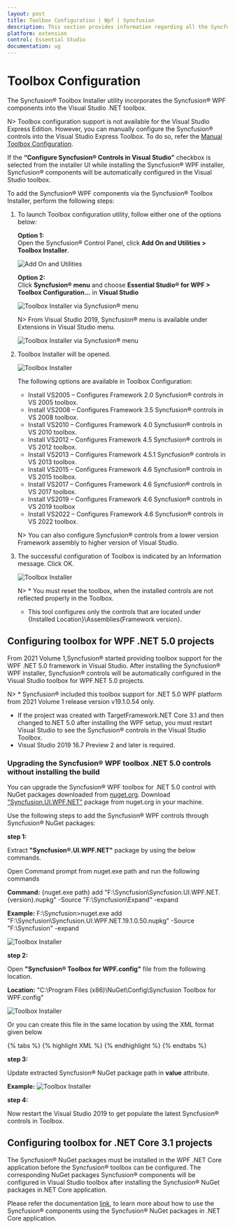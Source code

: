 ```yaml
---
layout: post
title: Toolbox Configuration | Wpf | Syncfusion
description: This section provides information regarding all the Syncfusion Essential Studio utilities and its usage
platform: extension
control: Essential Studio
documentation: ug
---
```


# Toolbox Configuration

The Syncfusion® Toolbox Installer utility incorporates the Syncfusion® WPF components into the Visual Studio .NET toolbox.

N> Toolbox configuration support is not available for the Visual Studio Express Edition. However, you can manually configure the Syncfusion® controls into the Visual Studio Express Toolbox. To do so, refer the [Manual Toolbox Configuration](https://help.Syncfusion.com/common/faq/how-to-configure-the-toolbox-of-visual-studio-manually).

If the <b>“Configure Syncfusion® Controls in Visual Studio”</b> checkbox is selected from the installer UI while installing the Syncfusion® WPF installer, Syncfusion® components will be automatically configured in the Visual Studio toolbox.

To add the Syncfusion® WPF components via the Syncfusion® Toolbox Installer, perform the following steps:

1. To launch Toolbox configuration utility, follow either one of the options below:

   **Option 1:**   
   Open the Syncfusion® Control Panel, click **Add On and Utilities > Toolbox Installer**.
   
   ![Add On and Utilities](Toolbox-Configuration_images/Toolbox-Configuration_img1.png)
   
   **Option 2:**  
   Click **Syncfusion® menu** and choose **Essential Studio® for WPF > Toolbox Configuration...** in **Visual Studio**

   ![Toolbox Installer via Syncfusion® menu](Toolbox-Configuration_images/Syncfusion_Menu_Toolbox.png)

   N> From Visual Studio 2019, Syncfusion® menu is available under Extensions in Visual Studio menu.

   ![Toolbox Installer via Syncfusion® menu](Toolbox-Configuration_images/Syncfusion_Menu_Toolbox_2019.png)

2. Toolbox Installer will be opened.

   ![Toolbox Installer](Toolbox-Configuration_images/Toolbox-Configuration_img2.png)

   The following options are available in Toolbox Configuration:

   * Install VS2005 – Configures Framework 2.0 Syncfusion® controls in VS 2005 toolbox.
   * Install VS2008 – Configures Framework 3.5 Syncfusion® controls in VS 2008 toolbox.
   * Install VS2010 – Configures Framework 4.0 Syncfusion® controls in VS 2010 toolbox.
   * Install VS2012 – Configures Framework 4.5 Syncfusion® controls in VS 2012 toolbox.
   * Install VS2013 – Configures Framework 4.5.1 Syncfusion® controls in VS 2013 toolbox.
   * Install VS2015 – Configures Framework 4.6 Syncfusion® controls in VS 2015 toolbox.
   * Install VS2017 – Configures Framework 4.6 Syncfusion® controls in VS 2017 toolbox.
   * Install VS2019 – Configures Framework 4.6 Syncfusion® controls in VS 2019 toolbox
   * Install VS2022 – Configures Framework 4.6 Syncfusion® controls in VS 2022 toolbox.
   
    N> You can also configure Syncfusion® controls from a lower version Framework assembly to higher version of Visual Studio.
   
3. The successful configuration of Toolbox is indicated by an Information message. Click OK.

   ![Toolbox Installer](Toolbox-Configuration_images/Toolbox-Configuration_img3.png)
   
   
   N> * You must reset the toolbox, when the installed controls are not reflected properly in the Toolbox. 
   * This tool configures only the controls that are located under {Installed Location}\Assemblies\{Framework version}. 

   
## Configuring toolbox for WPF .NET 5.0 projects

From 2021 Volume 1,Syncfusion® started providing toolbox support for the WPF .NET 5.0 framework in Visual Studio. After installing the Syncfusion® WPF installer, Syncfusion® controls will be automatically configured in the Visual Studio toolbox for WPF.NET 5.0 projects.

N> * Syncfusion® included this toolbox support for .NET 5.0 WPF platform from 2021 Volume 1 release version v19.1.0.54 only. 
* If the project was created with TargetFramework.NET Core 3.1 and then changed to.NET 5.0 after installing the WPF setup, you must restart Visual Studio to see the Syncfusion® controls in the Visual Studio Toolbox. 
* Visual Studio 2019 16.7 Preview 2 and later is required.

### Upgrading the Syncfusion® WPF toolbox .NET 5.0 controls without installing the build

You can upgrade the Syncfusion® WPF toolbox for .NET 5.0 control with NuGet packages downloaded from [nuget.org](https://www.nuget.org/). Download ["Syncfusion.UI.WPF.NET"](https://www.nuget.org/packages/Syncfusion.UI.WPF.NET/) package from nuget.org in your machine.

Use the following steps to add the Syncfusion® WPF controls through Syncfusion® NuGet packages:

**step 1:** 
   
   Extract **"Syncfusion®.UI.WPF.NET"** package by using the below commands.
	
   Open Command prompt from nuget.exe path and run the following commands
	
   **Command:** {nuget.exe path} add "F:\Syncfusion\Syncfusion.UI.WPF.NET.{version}.nupkg" -Source "F:\Syncfusion\Expand" -expand
	
   **Example:** F:\Syncfusion>nuget.exe add "F:\Syncfusion\Syncfusion.UI.WPF.NET.19.1.0.50.nupkg" -Source "F:\Syncfusion" -expand
	
   ![Toolbox Installer](Toolbox-Configuration_images/NET_50_Toolbox_Package_Extract.png)
	
**step 2:** 

   Open **"Syncfusion® Toolbox for WPF.config"** file from the following location.
	
   **Location:** "C:\Program Files (x86)\NuGet\Config\Syncfusion Toolbox for WPF.config"
	
   ![Toolbox Installer](Toolbox-Configuration_images/NET_50_Toolbox.png)

   Or you can create this file in the same location by using the XML format given below
    
   {% tabs %}
   {% highlight XML %}
     <?xml version="1.0" encoding="utf-8"?>
      <configuration>
        <fallbackPackageFolders>
          <add key="Syncfusion® Toolbox Local NuGet Packages {version}" value="F:\Syncfusion" />
        </fallbackPackageFolders>
      </configuration>
   {% endhighlight %}
   {% endtabs %}
	
**step 3:**
   
   Update extracted Syncfusion® NuGet package path in **value** attribute.
	
   **Example:**
   ![Toolbox Installer](Toolbox-Configuration_images/NET_50_Toolbox_Package_update.png)
	
**step 4:**
   
   Now restart the Visual Studio 2019 to get populate the latest Syncfusion® controls in Toolbox.


## Configuring toolbox for .NET Core 3.1 projects

The Syncfusion® NuGet packages must be installed in the WPF .NET Core application before the Syncfusion® toolbox can be configured. The corresponding NuGet packages Syncfusion® components will be configured in Visual Studio toolbox after installing the Syncfusion® NuGet packages in.NET Core application. 

Please refer the documentation [link](../../wpf/installation/install-nuget-packages), to learn more about how to use the Syncfusion® components using the Syncfusion® NuGet packages in .NET Core application.
   
